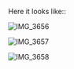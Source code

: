 Here it looks like::

![IMG_3656](https://github.com/user-attachments/assets/2dea7681-64fc-41d9-8a8e-1ba2d6ba1a31)

![IMG_3657](https://github.com/user-attachments/assets/f56c9b50-b59b-45aa-be0e-8d1e5ecf88f2)

![IMG_3658](https://github.com/user-attachments/assets/14a2ff4d-e90c-4e51-b482-b84285f92fa0)
